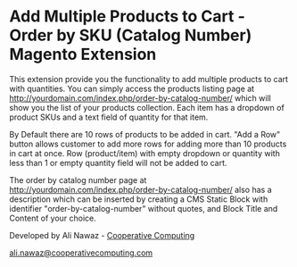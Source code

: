 # Add Multiple Products to Cart - Order by SKU (Catalog Number) Magento Extension
This extension provide you the functionality to add multiple products to cart with quantities. You can simply access the products listing page at http://yourdomain.com/index.php/order-by-catalog-number/ which will show you the list of your products collection. Each item has a dropdown of product SKUs and a text field of quantity for that item.

By Default there are 10 rows of products to be added in cart. "Add a Row" button allows customer to add more rows for adding more than 10 products in cart at once. Row (product/item) with empty dropdown or quantity with less than 1 or empty quantity field will not be added to cart.

The order by catalog number page at http://yourdomain.com/index.php/order-by-catalog-number/ also has a description which can be inserted by creating a CMS Static Block with identifier "order-by-catalog-number" without quotes, and Block Title and Content of your choice.

Developed by Ali Nawaz - [Cooperative Computing](http://www.cooperativecomputing.com)

ali.nawaz@cooperativecomputing.com